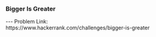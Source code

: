 <h3>Bigger Is Greater</h3>
---
Problem Link:<br/>
https://www.hackerrank.com/challenges/bigger-is-greater
